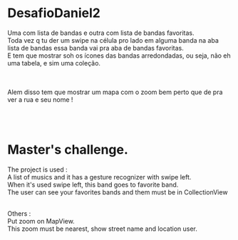 # DesafioDaniel2

Uma com lista de bandas e outra com lista de bandas favoritas.<br />
Toda vez q tu der um swipe na célula pro lado em alguma banda na aba lista de bandas essa banda vai pra aba de bandas favoritas. <br />
E tem que mostrar soh os ícones das bandas arredondadas, ou seja, não eh uma tabela, e sim uma coleção. <br />

<br /><br />
Alem disso tem que mostrar um mapa com o zoom bem perto que de pra ver a rua e seu nome ! <br />

<br /><br />
<h1>Master's challenge. </h1>
The project is used : <br />
A list of musics and it has a gesture recognizer with swipe left. <br />
When it's used swipe left, this band goes to favorite band.<br />
The user can see your favorites bands and them must be in CollectionView<br /><br />

Others :<br />
Put zoom on MapView. <br />
This zoom must be nearest, show street name and location user. 

